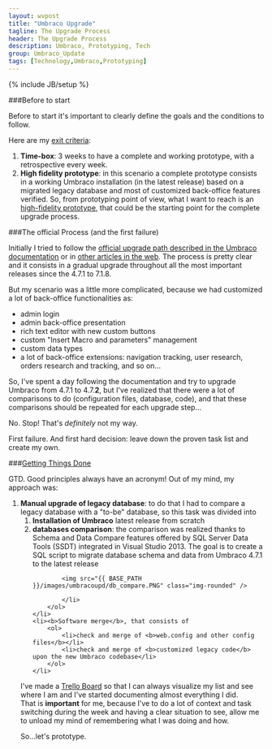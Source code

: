 ```yaml
---
layout: wvpost
title: "Umbraco Upgrade"
tagline: The Upgrade Process
header: The Upgrade Process
description: Umbraco, Prototyping, Tech
group: Umbraco_Update
tags: [Technology,Umbraco,Prototyping]
---
```

{% include JB/setup %}

###Before to start

Before to start it's important to clearly define the goals and the conditions to follow.

Here are my <a href="http://en.wikipedia.org/wiki/Exit-criteria" target="_blank">exit criteria</a>:

1. **Time-box**: 3 weeks to have a complete and working prototype, with a retrospective every week. 
2. **High fidelity prototype**: in this scenario a complete prototype consists in a working Umbraco installation (in the latest release) based on a migrated legacy database and most of customized back-office features verified. So, from prototyping point of view, what I want to reach is an <a href="http://www.svpg.com/high-fidelity-prototypes/" target="_blank">high-fidelity prototype</a>, that could be the starting point for the complete upgrade process.
<span id="off-proc"></span>



###The official Process (and the first failure)

Initially I tried to follow the <a href="http://our.umbraco.org/documentation/Installation/Upgrading/version-specific" target="_blank">official upgrade path described in the Umbraco documentation</a> or in <a href="http://www.blix.co/blog/2014/6/5/follow-the-path-upgrading-umbraco-from-v4-to-v7.aspx" target="_blank">other articles in the web</a>. The process is pretty clear and it consists in a gradual upgrade throughout all the most important releases since the 4.7.1 to 7.1.8. 

But my scenario was a little more complicated, because we had customized a lot of back-office functionalities as:

- admin login
- admin back-office presentation
- rich text editor with new custom buttons
- custom "Insert Macro and parameters" management
- custom data types
- a lot of back-office extensions: navigation tracking, user research, orders research and tracking, and so on...

So, I've spent a day following the documentation and try to upgrade Umbraco from 4.7.1 to 4.7.**2**, but I've realized that there were a lot of comparisons to do (configuration files, database, code), and that these comparisons should be repeated for each upgrade step...

No. Stop! That's _definitely_ not my way.

First failure. And first hard decision: leave down the proven task list and create my own.

###<a href="http://gettingthingsdone.com/" target="_blank">Getting Things Done</a> 

GTD. Good principles always have an acronym!
Out of my mind, my approach was:
<ol>
	<li><b>Manual upgrade of legacy database</b>: to do that I had to compare a legacy database with a "to-be" database, so this task was divided into
		<ol>
			<li><b>Installation of Umbraco</b> latest release from scratch</li>
			<li><b>databases comparison</b>: the comparison was realized thanks to Schema and Data Compare features offered by SQL Server Data Tools (SSDT) integrated in Visual Studio 2013. The goal is to create a SQL script to migrate database schema and data from Umbraco 4.7.1 to the latest release<br/>
						
			<img src="{{ BASE_PATH }}/images/umbracoupd/db_compare.PNG" class="img-rounded" />
			
			</li>
		</ol>
	</li>
	<li><b>Software merge</b>, that consists of
		<ol>
			<li>check and merge of <b>web.config and other config files</b></li>
			<li>check and merge of <b>customized legacy code</b> upon the new Umbraco codebase</li>
		</ol>
	</li>
</ol>

I've made a <a href="https://trello.com/" target="_blank">Trello Board</a> so that I can always visualize my list and see where I am and I've started documenting almost everything I did. <br/>
That is **important** for me, because I’ve to do a lot of context and task switching during the week and having a clear situation to see, allow me to unload my mind of remembering what I was doing and how.

So...let's prototype.


